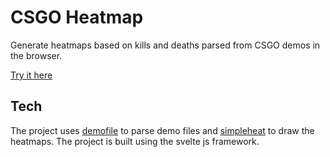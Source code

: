 # CSGO Heatmap

Generate heatmaps based on kills and deaths parsed from CSGO demos in the browser. 

[Try it here](https://asquirrelstail.github.io/csgoheatmap/public/)

## Tech

The project uses [demofile](https://github.com/saul/demofile) to parse demo files and [simpleheat](https://github.com/mourner/simpleheat) to draw the heatmaps. The project is built using the svelte js framework.
